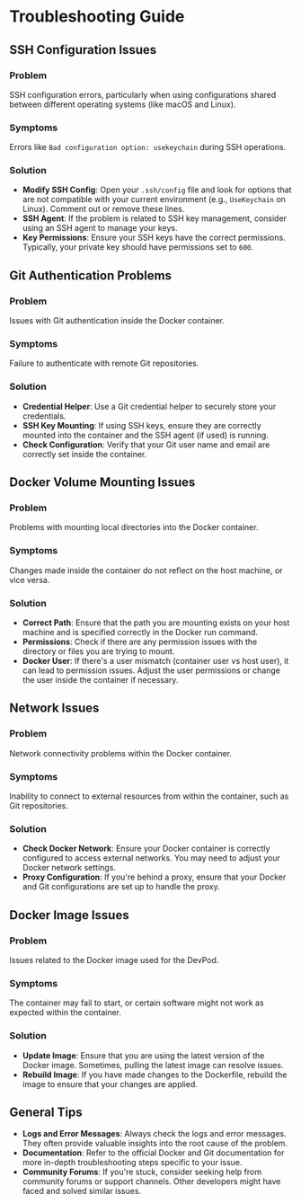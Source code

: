 # Troubleshooting Guide

## SSH Configuration Issues

### Problem
SSH configuration errors, particularly when using configurations shared between different operating systems (like macOS and Linux).

### Symptoms
Errors like `Bad configuration option: usekeychain` during SSH operations.

### Solution
- **Modify SSH Config**: Open your `.ssh/config` file and look for options that are not compatible with your current environment (e.g., `UseKeychain` on Linux). Comment out or remove these lines.
- **SSH Agent**: If the problem is related to SSH key management, consider using an SSH agent to manage your keys.
- **Key Permissions**: Ensure your SSH keys have the correct permissions. Typically, your private key should have permissions set to `600`.

## Git Authentication Problems

### Problem
Issues with Git authentication inside the Docker container.

### Symptoms
Failure to authenticate with remote Git repositories.

### Solution
- **Credential Helper**: Use a Git credential helper to securely store your credentials.
- **SSH Key Mounting**: If using SSH keys, ensure they are correctly mounted into the container and the SSH agent (if used) is running.
- **Check Configuration**: Verify that your Git user name and email are correctly set inside the container.

## Docker Volume Mounting Issues

### Problem
Problems with mounting local directories into the Docker container.

### Symptoms
Changes made inside the container do not reflect on the host machine, or vice versa.

### Solution
- **Correct Path**: Ensure that the path you are mounting exists on your host machine and is specified correctly in the Docker run command.
- **Permissions**: Check if there are any permission issues with the directory or files you are trying to mount.
- **Docker User**: If there's a user mismatch (container user vs host user), it can lead to permission issues. Adjust the user permissions or change the user inside the container if necessary.

## Network Issues

### Problem
Network connectivity problems within the Docker container.

### Symptoms
Inability to connect to external resources from within the container, such as Git repositories.

### Solution
- **Check Docker Network**: Ensure your Docker container is correctly configured to access external networks. You may need to adjust your Docker network settings.
- **Proxy Configuration**: If you're behind a proxy, ensure that your Docker and Git configurations are set up to handle the proxy.

## Docker Image Issues

### Problem
Issues related to the Docker image used for the DevPod.

### Symptoms
The container may fail to start, or certain software might not work as expected within the container.

### Solution
- **Update Image**: Ensure that you are using the latest version of the Docker image. Sometimes, pulling the latest image can resolve issues.
- **Rebuild Image**: If you have made changes to the Dockerfile, rebuild the image to ensure that your changes are applied.

## General Tips

- **Logs and Error Messages**: Always check the logs and error messages. They often provide valuable insights into the root cause of the problem.
- **Documentation**: Refer to the official Docker and Git documentation for more in-depth troubleshooting steps specific to your issue.
- **Community Forums**: If you're stuck, consider seeking help from community forums or support channels. Other developers might have faced and solved similar issues.
